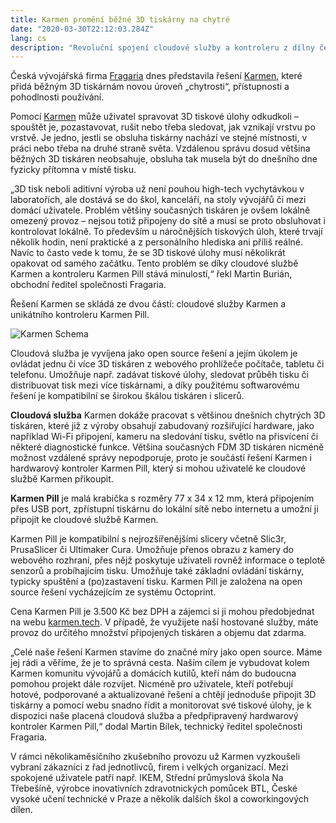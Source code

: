 ```yaml
---
title: Karmen promění běžné 3D tiskárny na chytré
date: "2020-03-30T22:12:03.284Z"
lang: cs
description: "Revoluční spojení cloudové služby a kontroleru z dílny českých vývojářů přináší open source řešení pro vzdálenou správu a monitoring 3D tiskáren"
---
```


Česká vývojářská firma [Fragaria](https://fragaria.cz) dnes představila řešení [Karmen](https://karmen.tech/en/), které přidá běžným 3D tiskárnám novou úroveň „chytrosti“, přístupnosti a pohodlnosti používání.

Pomocí [Karmen](https://karmen.tech/en/) může uživatel spravovat 3D tiskové úlohy odkudkoli – spouštět je, pozastavovat, rušit nebo třeba sledovat, jak vznikají vrstvu po vrstvě. Je jedno, jestli se obsluha tiskárny nachází ve stejné místnosti, v práci nebo třeba na druhé straně světa. Vzdálenou správu dosud většina běžných 3D tiskáren neobsahuje, obsluha tak musela být do dnešního dne fyzicky přítomna v místě tisku.

„3D tisk neboli aditivní výroba už není pouhou high-tech vychytávkou v laboratořích, ale dostává se do škol, kanceláří, na stoly vývojářů či mezi domácí uživatele. Problém většiny současných tiskáren je ovšem lokálně omezený provoz – nejsou totiž připojeny do sítě a musí se proto obsluhovat i kontrolovat lokálně. To především u náročnějších tiskových úloh, které trvají několik hodin, není praktické a z personálního hlediska ani příliš reálné. Navíc to často vede k tomu, že se 3D tiskové úlohy musí několikrát opakovat od samého začátku. Tento problém se díky cloudové službě Karmen a kontroleru Karmen Pill stává minulostí,“ řekl Martin Burián, obchodní ředitel společnosti Fragaria.

Řešení Karmen se skládá ze dvou částí: cloudové služby Karmen a unikátního kontroleru Karmen Pill.

![Karmen Schema](./karmen_schema.png)

Cloudová služba je vyvíjena jako open source řešení a jejím úkolem je ovládat jednu či více 3D tiskáren z webového prohlížeče počítače, tabletu či telefonu. Umožňuje např. zadávat tiskové úlohy, sledovat průběh tisku či distribuovat tisk mezi více tiskárnami, a díky použitému softwarovému řešení je kompatibilní se širokou škálou tiskáren i slicerů.

**Cloudová služba** Karmen dokáže pracovat s většinou dnešních chytrých 3D tiskáren, které již z výroby obsahují zabudovaný rozšiřující hardware, jako například Wi-Fi připojení, kameru na sledování tisku, světlo na přisvícení či některé diagnostické funkce. Většina současných FDM 3D tiskáren nicméně možnost vzdálené správy nepodporuje, proto je součástí řešení Karmen i hardwarový kontroler Karmen Pill, který si mohou uživatelé ke cloudové službě Karmen přikoupit.

**Karmen Pill** je malá krabička s rozměry 77 x 34 x 12 mm, která připojením přes USB port, zpřístupní tiskárnu do lokální sítě nebo internetu a umožní ji připojit ke cloudové službě Karmen.

Karmen Pill je kompatibilní s nejrozšířenějšími slicery včetně Slic3r, PrusaSlicer či Ultimaker Cura. Umožňuje přenos obrazu z kamery do webového rozhraní, přes nějž poskytuje uživateli rovněž informace o teplotě senzorů a probíhajícím tisku. Umožňuje také základní ovládání tiskárny, typicky spuštění a (po)zastavení tisku. Karmen Pill je založena na open source řešení vycházejícím ze systému Octoprint.

Cena Karmen Pill je 3.500 Kč bez DPH a zájemci si ji mohou předobjednat na webu [karmen.tech](https://karmen.tech/en/). V případě, že využijete naší hostované služby, máte provoz do určitého množství připojených tiskáren a objemu dat zdarma.

„Celé naše řešení Karmen stavíme do značné míry jako open source. Máme jej rádi a věříme, že je to správná cesta. Naším cílem je vybudovat kolem Karmen komunitu vývojářů a domácích kutilů, kteří nám do budoucna pomohou projekt dále rozvíjet. Nicméně pro uživatele, kteří potřebují hotové, podporované a aktualizované řešení a chtějí jednoduše připojit 3D tiskárny a pomocí webu snadno řídit a monitorovat své tiskové úlohy, je k dispozici naše placená cloudová služba a předpřipravený hardwarový kontroler Karmen Pill,“ dodal Martin Bílek, technický ředitel společnosti Fragaria.

V rámci několikaměsíčního zkušebního provozu už Karmen vyzkoušeli vybraní zákazníci z řad jednotlivců, firem i velkých organizací. Mezi spokojené uživatele patří např. IKEM, Střední průmyslová škola Na Třebešíně, výrobce inovativních zdravotnických pomůcek BTL, České vysoké učení technické v Praze a několik dalších škol a coworkingových dílen.
